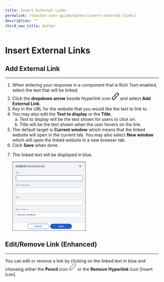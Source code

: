 ```yaml
---
title: Insert External Links
permalink: /teacher-user-guide/author/insert-external-links/
description: ""
third_nav_title: Author
---
```

<h1 id="insert-external-links">Insert External Links</h1>
<h2 id="add-external-link">Add External Link</h2>
<hr>
<ol>
<li>When entering your response in a component that is Rich Text-enabled, select the text that will be linked.</li>
<li>Click the <strong>dropdown arrow</strong> beside Hyperlink icon <img style="width:1.5rem; display: inline;" src="/images/Icons/Chain.png"> and select <strong>Add External Link</strong>. </li>
<li>Key in the URL for the website that you would like the text to link to.</li>
<li>You may also edit the <strong>Text to display</strong> or the <strong>Title</strong>.<ol style="list-style-type: lower-alpha;">
<li>Text to display will be the text shown for users to click on. </li>
<li>Title will be the text shown when the user hovers on the link.</li>
</ol>
</li>
<li>The default target is <strong>Current window</strong> which means that the linked website will open in the current tab. You may also select <strong>New window</strong> which will open the linked website in a new browser tab.</li>
<li>Click <strong>Save</strong> when done.</li>
<li><p>The linked text will be displayed in blue.</p>
<p><img style="width: 50%;" src="/images/2Teacher/AU-AddExtLink1.png"></p>
</li>
</ol>
<h2 id="edit-remove-link-enhanced-">Edit/Remove Link (Enhanced)</h2>
<hr>
<p>You can edit or remove a link by clicking on the linked text in blue and choosing either the <strong>Pencil</strong> icon <img style="width:1.5rem; display: inline;" src="/images/Icons/Pencil.svg"> or the <strong>Remove</strong> <strong>Hyperlink</strong> icon [insert icon].</p>